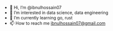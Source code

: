 - 👋 Hi, I’m @ibnulhossain07
- 👀 I’m interested in data science, data engineering
- 🌱 I’m currently learning go, rust
- 📫 How to reach me ibnulhossain07@gmail.com

<!---
ibnulhossain07/ibnulhossain07 is a ✨ special ✨ repository because its `README.md` (this file) appears on your GitHub profile.
You can click the Preview link to take a look at your changes.
--->
